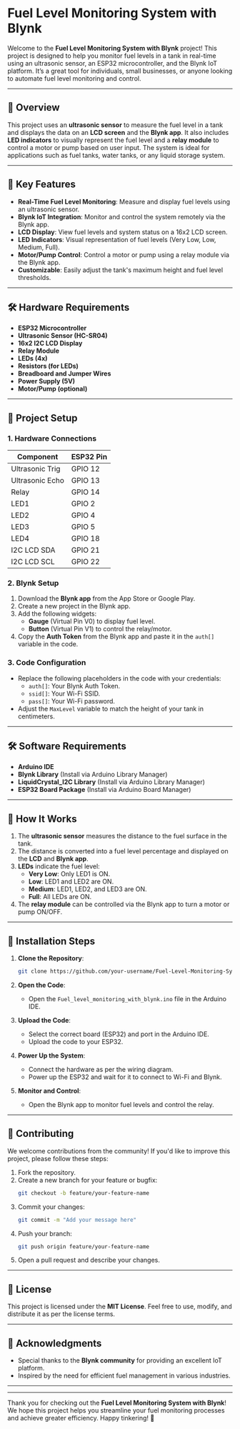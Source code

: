 # Fuel Level Monitoring System with Blynk

Welcome to the **Fuel Level Monitoring System with Blynk** project! This project is designed to help you monitor fuel levels in a tank in real-time using an ultrasonic sensor, an ESP32 microcontroller, and the Blynk IoT platform. It’s a great tool for individuals, small businesses, or anyone looking to automate fuel level monitoring and control.

---

## 📌 **Overview**

This project uses an **ultrasonic sensor** to measure the fuel level in a tank and displays the data on an **LCD screen** and the **Blynk app**. It also includes **LED indicators** to visually represent the fuel level and a **relay module** to control a motor or pump based on user input. The system is ideal for applications such as fuel tanks, water tanks, or any liquid storage system.

---

## 🚀 **Key Features**

- **Real-Time Fuel Level Monitoring**: Measure and display fuel levels using an ultrasonic sensor.
- **Blynk IoT Integration**: Monitor and control the system remotely via the Blynk app.
- **LCD Display**: View fuel levels and system status on a 16x2 LCD screen.
- **LED Indicators**: Visual representation of fuel levels (Very Low, Low, Medium, Full).
- **Motor/Pump Control**: Control a motor or pump using a relay module via the Blynk app.
- **Customizable**: Easily adjust the tank's maximum height and fuel level thresholds.

---

## 🛠️ **Hardware Requirements**

- **ESP32 Microcontroller**
- **Ultrasonic Sensor (HC-SR04)**
- **16x2 I2C LCD Display**
- **Relay Module**
- **LEDs (4x)**
- **Resistors (for LEDs)**
- **Breadboard and Jumper Wires**
- **Power Supply (5V)**
- **Motor/Pump (optional)**

---

## 📂 **Project Setup**

### 1. **Hardware Connections**

| Component       | ESP32 Pin |
|-----------------|-----------|
| Ultrasonic Trig | GPIO 12   |
| Ultrasonic Echo | GPIO 13   |
| Relay           | GPIO 14   |
| LED1            | GPIO 2    |
| LED2            | GPIO 4    |
| LED3            | GPIO 5    |
| LED4            | GPIO 18   |
| I2C LCD SDA     | GPIO 21   |
| I2C LCD SCL     | GPIO 22   |

### 2. **Blynk Setup**
1. Download the **Blynk app** from the App Store or Google Play.
2. Create a new project in the Blynk app.
3. Add the following widgets:
   - **Gauge** (Virtual Pin V0) to display fuel level.
   - **Button** (Virtual Pin V1) to control the relay/motor.
4. Copy the **Auth Token** from the Blynk app and paste it in the `auth[]` variable in the code.

### 3. **Code Configuration**
- Replace the following placeholders in the code with your credentials:
  - `auth[]`: Your Blynk Auth Token.
  - `ssid[]`: Your Wi-Fi SSID.
  - `pass[]`: Your Wi-Fi password.
- Adjust the `MaxLevel` variable to match the height of your tank in centimeters.

---

## 🛠️ **Software Requirements**

- **Arduino IDE**
- **Blynk Library** (Install via Arduino Library Manager)
- **LiquidCrystal_I2C Library** (Install via Arduino Library Manager)
- **ESP32 Board Package** (Install via Arduino Board Manager)

---

## 📜 **How It Works**

1. The **ultrasonic sensor** measures the distance to the fuel surface in the tank.
2. The distance is converted into a fuel level percentage and displayed on the **LCD** and **Blynk app**.
3. **LEDs** indicate the fuel level:
   - **Very Low**: Only LED1 is ON.
   - **Low**: LED1 and LED2 are ON.
   - **Medium**: LED1, LED2, and LED3 are ON.
   - **Full**: All LEDs are ON.
4. The **relay module** can be controlled via the Blynk app to turn a motor or pump ON/OFF.

---

## 🚀 **Installation Steps**

1. **Clone the Repository**:
   ```bash
   git clone https://github.com/your-username/Fuel-Level-Monitoring-System.git
   ```

2. **Open the Code**:
   - Open the `Fuel_level_monitoring_with_blynk.ino` file in the Arduino IDE.

3. **Upload the Code**:
   - Select the correct board (ESP32) and port in the Arduino IDE.
   - Upload the code to your ESP32.

4. **Power Up the System**:
   - Connect the hardware as per the wiring diagram.
   - Power up the ESP32 and wait for it to connect to Wi-Fi and Blynk.

5. **Monitor and Control**:
   - Open the Blynk app to monitor fuel levels and control the relay.

---

## 🤝 **Contributing**

We welcome contributions from the community! If you'd like to improve this project, please follow these steps:
1. Fork the repository.
2. Create a new branch for your feature or bugfix:
   ```bash
   git checkout -b feature/your-feature-name
   ```
3. Commit your changes:
   ```bash
   git commit -m "Add your message here"
   ```
4. Push your branch:
   ```bash
   git push origin feature/your-feature-name
   ```
5. Open a pull request and describe your changes.

---

## 📜 **License**

This project is licensed under the **MIT License**. Feel free to use, modify, and distribute it as per the license terms.

---

## 🙏 **Acknowledgments**

- Special thanks to the **Blynk community** for providing an excellent IoT platform.
- Inspired by the need for efficient fuel management in various industries.

---



---

Thank you for checking out the **Fuel Level Monitoring System with Blynk**! We hope this project helps you streamline your fuel monitoring processes and achieve greater efficiency. Happy tinkering! 🚀

